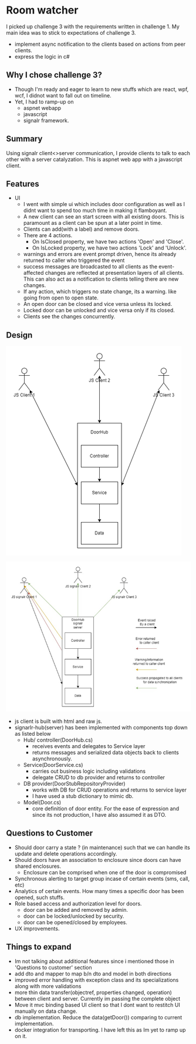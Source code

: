 # Room watcher

I picked up challenge 3 with the requirements written in challenge 1. My main idea was to stick to expectations of challenge 3.
- implement async notification to the clients based on actions from peer clients.
- express the logic in c#

## Why I chose challenge 3?
- Though I'm ready and eager to learn to new stuffs which are react, wpf, wcf, I didnot want to fall out on timeline.
- Yet, I had to ramp-up on 
    - aspnet webapp
    - javascript
    - signalr framework.

## Summary
Using signalr client<>server communication, I provide clients to talk to each other with a
server catalyzation. This is aspnet web app with a javascript client.

## Features
- UI
    * I went with simple ui which includes door configuration as well as I didnt want to spend too much time in making it flamboyant.
    * A new client can see an start screen with all existing doors. This is paramount as a client can be spun at a later point in time.
    * Clients can add(with a label) and remove doors.
    * There are 4 actions.
        - On IsClosed property, we have two actions 'Open' and 'Close'.
        - On IsLocked property, we have two actions 'Lock' and 'Unlock'.
    * warnings and errors are event prompt driven, hence its already returned to caller who triggered the event
    * success messages are broadcasted to all clients as the event-affected changes are reflected at presentation layers of all clients. This can also act as a notification to clients telling there are new changes.
    * If any action, which triggers no state change, its a warning. like going from open to open state.
    * An open door can be closed and vice versa unless its locked.
    * Locked door can be unlocked and vice versa only if its closed.
    * Clients see the changes concurrently.

## Design

![A](ComponentDiagram.jpg?raw=true "Component Diagram")

![B](EventFlowDiagram.jpg?raw=true "Eventflow diagram")

* js client is built with html and raw js.
* signarlr-hub(server) has been implemented with components top down as listed below
    - Hub/ controller(DoorHub.cs)
        * receives events and delegates to Service layer
        * returns messages and serialized data objects back to clients asynchronously.
    - Service(DoorService.cs)
        * carries out business logic including validations
        * delegate CRUD to db provider and returns to controller
    - DB provider(DoorStubRepositoryProvider)
        * works with DB for CRUD operations and returns to service layer
        * I have used a stub dictionary to mimic db.
    - Model(Door.cs)
        * core definition of door entity. For the ease of expression and since its not
        production, I have also assumed it as DTO.

## Questions to Customer
- Should door carry a state ? (in maintenance) such that we can handle its update and delete operations accordingly.
- Should doors have an association to enclosure since doors can have shared enclosures.
    * Enclosure can be comprised when one of the door is compromised
- Synchronous alerting to target group incase of certain events (sms, call, etc)
- Analytics of certain events. How many times a specific door has been opened, such stuffs.
- Role based access and authorization level for doors.
    * door can be added and removed by admin.
    * door can be locked/unlocked by security.
    * door can be opened/closed by employees.
- UX improvements.

## Things to expand
- Im not talking about additional features since i mentioned those in 'Questions to customer' section
- add dto and mapper to map b/n dto and model in both directions
- improved error handling with exception class and its specializations along with more validations
- more thin data transfer(objectref, properties changed, operation) between client and server. Currently im passing the complete object
- Move it mvc binding based UI client so that I dont want to restitch UI manually on data change.
- db implementation. Reduce the data(getDoor()) comparing to current implementation.
- docker integration for transporting. I have left this as Im yet to ramp up on it.